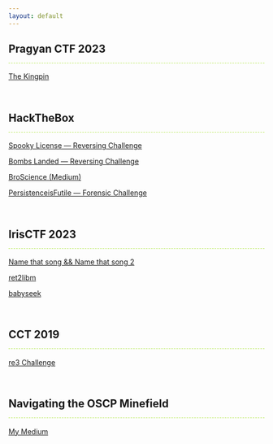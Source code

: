```yaml
---
layout: default
---
```




<style>
h2#hackthebox, h2#pragyan-ctf-2023, h2#irisctf-2023, h2#cct-2019, h2#navigating-the-oscp-minefield{
  border-bottom: 1px dashed #b5e853;
  height: 40px;
}
</style>

## Pragyan CTF 2023


[The Kingpin](./blogs/pragyan/kingpin.html)


&#160;

## HackTheBox



[Spooky License — Reversing Challenge](./blogs/htb/spookylicense/spookylicense.html)



[Bombs Landed — Reversing Challenge](./blogs/htb/bombslanded/bombslanded.html)



[BroScience (Medium)](./blogs/htb/broscience/broscience.html)



[PersistenceisFutile — Forensic Challenge ](./blogs/htb/persistenceisfutile/persistenceisfutile.html)

&#160;

## IrisCTF 2023


[Name that song && Name that song 2](./blogs/irisctf/namethatsong/namethatsong.html)



[ret2libm](./blogs/irisctf/ret2libm/ret2libm.html)



[babyseek](./blogs/irisctf/babyseek/babyseek.html)

&#160;

## CCT 2019


[re3 Challenge](./blogs/re3/re3.html)


&#160;

## Navigating the OSCP Minefield 
[My Medium](https://nier0x00.medium.com/navigating-the-oscp-minefield-in-2023-a-guide-to-passing-the-exam-b4cce117c704)

